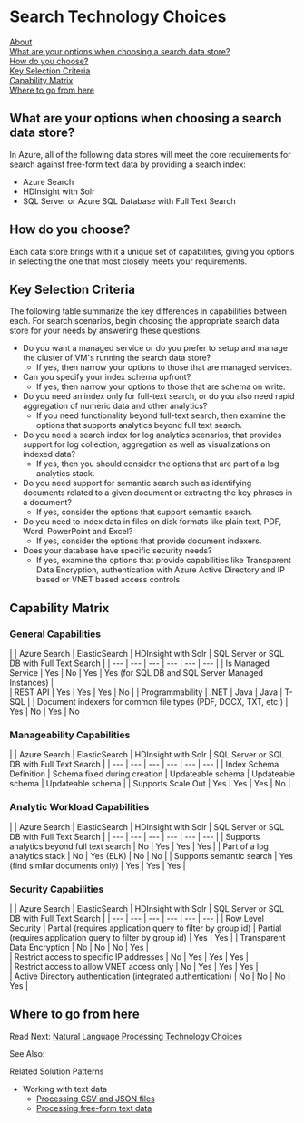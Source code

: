 # Search Technology Choices

[About]()  
[What are your options when choosing a search data store?](#options)  
[How do you choose?](#howtochoose)  
[Key Selection Criteria](#criteria)  
[Capability Matrix](#matrix)   
[Where to go from here](#wheretogo)  

<a name="about"></a>

## <a name="options"></a> What are your options when choosing a search data store?
In Azure, all of the following data stores will meet the core requirements for search against free-form text data by providing a search index:
- Azure Search
- HDInsight with Solr
- SQL Server or Azure SQL Database with Full Text Search

## <a name="howtochoose"></a> How do you choose?
Each data store brings with it a unique set of capabilities, giving you options in selecting the one that most closely meets your requirements. 

## <a name="criteria"></a> Key Selection Criteria

The following table summarize the key differences in capabilities between each. For search scenarios, begin choosing the appropriate search data store for your needs by answering these questions:
- Do you want a managed service or do you prefer to setup and manage the cluster of VM's running the search data store?
    - If yes, then narrow your options to those that are managed services.
- Can you specify your index schema upfront?
    - If yes, then narrow your options to those that are schema on write.
- Do you need an index only for full-text search, or do you also need rapid aggregation of numeric data and other analytics?
    - If you need functionality beyond full-text search, then examine the options that supports analytics beyond full text search.
- Do you need a search index for log analytics scenarios, that provides support for log collection, aggregation as well as visualizations on indexed data?
    - If yes, then you should consider the options that are part of a log analytics stack.
- Do you need support for semantic search such as identifying documents related to a given document or extracting the key phrases in a document?
    - If yes, consider the options that support semantic search.
- Do you need to index data in files on disk formats like plain text, PDF, Word, PowerPoint and Excel?
    - If yes, consider the options that provide document indexers.
- Does your database have specific security needs?
    - If yes, examine the options that provide capabilities like Transparent Data Encryption, authentication with Azure Active Directory and IP based or VNET based access controls.

## <a name="matrix"></a> Capability Matrix

### General Capabilities
| | Azure Search | ElasticSearch | HDInsight with Solr | SQL Server or SQL DB with Full Text Search | 
| --- | --- | --- | --- | --- | --- | 
| Is Managed Service | Yes | No | Yes | Yes (for SQL DB and SQL Server Managed Instances) |  
| REST API | Yes | Yes | Yes | No |
| Programmability | .NET | Java | Java | T-SQL | 
| Document indexers for common file types (PDF, DOCX, TXT, etc.) | Yes | No | Yes | No |

### Manageability Capabilities
| | Azure Search | ElasticSearch | HDInsight with Solr | SQL Server or SQL DB with Full Text Search | 
| --- | --- | --- | --- | --- | --- | 
| Index Schema Definition | Schema fixed during creation | Updateable schema | Updateable schema | Updateable schema |
| Supports Scale Out  | Yes | Yes | Yes | No |

### Analytic Workload Capabilities
| | Azure Search | ElasticSearch | HDInsight with Solr | SQL Server or SQL DB with Full Text Search | 
| --- | --- | --- | --- | --- | --- | 
| Supports analytics beyond full text search | No | Yes | Yes | Yes |
| Part of a log analytics stack | No | Yes (ELK) |  No | No |
| Supports semantic search | Yes (find similar documents only) | Yes | Yes | Yes | 

### Security Capabilities
| | Azure Search | ElasticSearch | HDInsight with Solr | SQL Server or SQL DB with Full Text Search | 
| --- | --- | --- | --- | --- | --- | 
| Row Level Security | Partial (requires application query to filter by group id) | Partial (requires application query to filter by group id) | Yes | Yes | 
| Transparent Data Encryption | No | No | No | Yes |  
| Restrict access to specific IP addresses | No | Yes | Yes | Yes |   
| Restrict access to allow VNET access only | No | Yes | Yes | Yes |  
| Active Directory authentication (integrated authentication) | No | No | No | Yes | 

## <a name="wheretogo"></a>Where to go from here
Read Next: [Natural Language Processing Technology Choices](../technology-choices/natural-language-processing.md)

See Also:

Related Solution Patterns
- Working with text data
    - [Processing CSV and JSON files](../solution-patterns/processing-csv-and-json.md)
    - [Processing free-form text data](../solution-patterns/processing-free-form-text.md)

